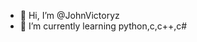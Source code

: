 - 👋 Hi, I’m @JohnVictoryz
- 🌱 I’m currently learning python,c,c++,c#

<!---
JohnVictoryz/JohnVictoryz is a ✨ special ✨ repository because its `README.md` (this file) appears on your GitHub profile.
You can click the Preview link to take a look at your changes.
--->
